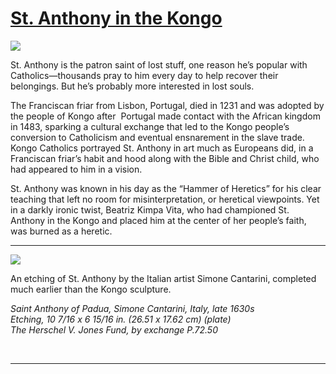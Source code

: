 # [St. Anthony in the Kongo](http://artsmia.github.io/griot/#/stories/332)

![](http://cdn.dx.artsmia.org/thumbs/tn_mia_6001890.jpg)

St. Anthony is the patron saint of lost stuff, one reason he’s popular with Catholics—thousands pray to him every day to help recover their belongings. But he’s probably more interested in lost souls.

The Franciscan friar from Lisbon, Portugal, died in 1231 and was adopted by the people of Kongo after  Portugal made contact with the African kingdom in 1483, sparking a cultural exchange that led to the Kongo people’s conversion to Catholicism and eventual ensnarement in the slave trade. Kongo Catholics portrayed St. Anthony in art much as Europeans did, in a Franciscan friar’s habit and hood along with the Bible and Christ child, who had appeared to him in a vision.

St. Anthony was known in his day as the “Hammer of Heretics” for his clear teaching that left no room for misinterpretation, or heretical viewpoints. Yet in a darkly ironic twist, Beatriz Kimpa Vita, who had championed St. Anthony in the Kongo and placed him at the center of her people’s faith, was burned as a heretic.

---

![](http://cdn.dx.artsmia.org/thumbs/tn_mia_1008145.jpg)

An etching of St. Anthony by the Italian artist Simone Cantarini, completed much earlier than the Kongo sculpture.

*Saint Anthony of Padua,* *Simone Cantarini,* *Italy, late 1630s*\
*Etching,* *10 7/16 x 6 15/16 in. (26.51 x 17.62 cm) (plate)*\
*The Herschel V. Jones Fund, by exchange P.72.50*

 

---
